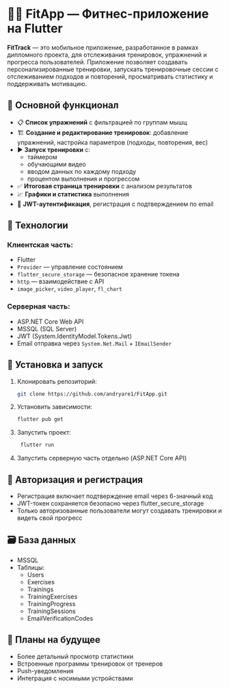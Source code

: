 # 🏋️‍♂️ FitApp — Фитнес-приложение на Flutter

**FitTrack** — это мобильное приложение, разработанное в рамках дипломного проекта, для отслеживания тренировок, упражнений и прогресса пользователей. Приложение позволяет создавать персонализированные тренировки, запускать тренировочные сессии с отслеживанием подходов и повторений, просматривать статистику и поддерживать мотивацию.

## 🚀 Основной функционал

- 📋 **Список упражнений** с фильтрацией по группам мышц
- 🏗 **Создание и редактирование тренировок**: добавление упражнений, настройка параметров (подходы, повторения, вес)
- ▶ **Запуск тренировки** с:
  - таймером
  - обучающими видео
  - вводом данных по каждому подходу
  - процентом выполнения и прогрессом
- ✅ **Итоговая страница тренировки** с анализом результатов
- 📈 **Графики и статистика** выполнения
- 🔐 **JWT-аутентификация**, регистрация с подтверждением по email

## 🧰 Технологии

### Клиентская часть:
- Flutter
- `Provider` — управление состоянием
- `flutter_secure_storage` — безопасное хранение токена
- `http` — взаимодействие с API
- `image_picker`, `video_player`, `fl_chart`

### Серверная часть:
- ASP.NET Core Web API
- MSSQL (SQL Server)
- JWT (System.IdentityModel.Tokens.Jwt)
- Email отправка через `System.Net.Mail` + `IEmailSender`

## 🔧 Установка и запуск
1. Клонировать репозиторий:
   ```bash
   git clone https://github.com/andryare1/FitApp.git
2. Установить зависимости:
    ```bash
    flutter pub get
3. Запустить проект:
   ```bash
    flutter run
4. Запустить серверную часть отдельно (ASP.NET Core API)

## 🔐 Авторизация и регистрация
- Регистрация включает подтверждение email через 6-значный код
- JWT-токен сохраняется безопасно через flutter_secure_storage
- Только авторизованные пользователи могут создавать тренировки и видеть свой прогресс

## 🗃 База данных
- MSSQL
- Таблицы:
  - Users
  - Exercises
  - Trainings
  - TrainingExercises
  - TrainingProgress
  - TrainingSessions
  - EmailVerificationCodes

## 📅 Планы на будущее
- Более детальный просмотр статистики
- Встроенные программы тренировок от тренеров 
- Push-уведомления
- Интеграция с носимыми устройствами
